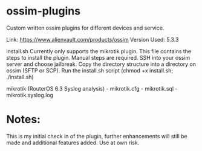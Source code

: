 # ossim-plugins
Custom written ossim plugins for different devices and service.

Link: https://www.alienvault.com/products/ossim
Version Used: 5.3.3

install.sh
Currently only supports the mikrotik plugin. This file contains the steps to install the plugin. Manual steps are required. SSH into your ossim server and choose jailbreak.
Copy the directory structure into a directory on ossim (SFTP or SCP). Run the install.sh script (chmod +x install.sh; ./install.sh)

mikrotik (RouterOS 6.3 Syslog analysis)
    - mikrotik.cfg
    - mikrotik.sql
    - mikrotik.syslog.log

# Notes:

This is my initial check in of the plugin, further enhancements will still be made and additional features added. Use at own risk.